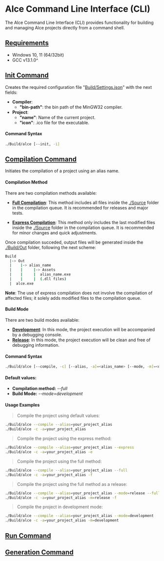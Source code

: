 # Alce Command Line Interface (CLI)

The Alce Command Line Interface (CLI) provides functionality for building and managing Alce projects directly from a command shell.

## <ins>Requirements</ins>

* Windows 10, 11 (64/32bit)
* GCC v13.1.0^

## <ins>Init Command</ins>

Creates the required configuration file "<ins>Build/Settings.json</ins>" with the next fields:

* __Compiler__:
  * __"bin-path"__: the bin path of the MinGW32 compiler.
* __Project__:
  * __"name"__: Name of the current project.
  * __"icon"__: .ico file for the executable.

#### Command Syntax
```bash
./Build/alce [--init, -i]
```

## <ins>Compilation Command</ins>

Initiates the compilation of a project using an alias name. 

#### Compilation Method

There are two compilation methods available:

* <ins>__Full Compilation__</ins>: This method includes all files inside the <ins>./Source</ins> folder in the compilation queue. It is recommended for releases and major tests.
  
* <ins>__Express Compilation__</ins>: This method only includes the last modified files inside the <ins>./Source</ins> folder in the compilation queue. It is recommended for minor changes and quick adjustments.

Once compilation succeded, output files will be generated inside the <ins>./Build/Out</ins> folder, following the next scheme:

```bash
Build
  |-> Out
  |    |-> alias_name
  |    |     |-> Assets 
  |    |     |  alias_name.exe
  |    |     |  (.dll files)
  |  alce.exe
```

__Note__: The use of express compilation does not involve the compilation of affected files; it solely adds modified files to the compilation queue.

#### Build Mode

There are two build modes available:

* <ins>__Development__</ins>: In this mode, the project execution will be accompanied by a debugging console.
* <ins>__Release__</ins>: In this mode, the project execution will be clean and free of debugging information.

#### Command Syntax
```bash
./Build/alce [--compile, -c] [--alias, -a]=<alias_name> [--mode, -m]=<development|release> [--full, -f]|[--express, -e]
```

#### Default values:

* __Compilation method:__ <i>--full</i>
* __Build Mode:__ <i>--mode=development</i>

#### Usage Examples

> Compile the project using default values:

```bash
./Build/alce --compile --alias=your_project_alias 
./Build/alce -c -a=your_project_alias
```

> Compile the project using the express method:

```bash
./Build/alce --compile --alias=your_project_alias --express
./Build/alce -c -a=your_project_alias -e
```

> Compile the project using the full method:

```bash
./Build/alce --compile --alias=your_project_alias --full
./Build/alce -c -a=your_project_alias -f
```

> Compile the project using the full method as a release:

```bash
./Build/alce --compile --alias=your_project_alias --mode=release --full
./Build/alce -c -a=your_project_alias -m=release -f
```

> Compile the project in development mode:

```bash
./Build/alce --compile --alias=your_project_alias --mode=development
./Build/alce -c -a=your_project_alias -m=development
```

## <ins>Run Command</ins>


## <ins>Generation Command</ins>



